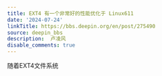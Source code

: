 ```yaml
---
title: EXT4 有一个非常好的性能优化于 Linux611
date: '2024-07-24'
linkTitle: https://bbs.deepin.org/en/post/275490
source: deepin_bbs
description:  卢凌风 
disable_comments: true
---
```

随着EXT4文件系统
